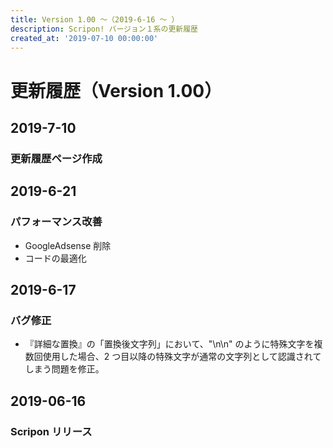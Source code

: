 ```yaml
---
title: Version 1.00 ～（2019-6-16 ～ ）
description: Scripon! バージョン１系の更新履歴
created_at: '2019-07-10 00:00:00'
---
```


# 更新履歴（Version 1.00）

## 2019-7-10

### 更新履歴ページ作成

## 2019-6-21

### パフォーマンス改善

- GoogleAdsense 削除
- コードの最適化

## 2019-6-17

### バグ修正

- 『詳細な置換』の「置換後文字列」において、"\n\n" のように特殊文字を複数回使用した場合、2 つ目以降の特殊文字が通常の文字列として認識されてしまう問題を修正。

## 2019-06-16

### Scripon リリース
